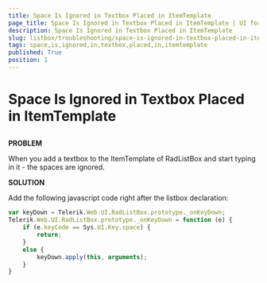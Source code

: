 ```yaml
---
title: Space Is Ignored in Textbox Placed in ItemTemplate
page_title: Space Is Ignored in Textbox Placed in ItemTemplate | UI for ASP.NET AJAX Documentation
description: Space Is Ignored in Textbox Placed in ItemTemplate
slug: listbox/troubleshooting/space-is-ignored-in-textbox-placed-in-itemtemplate
tags: space,is,ignored,in,textbox,placed,in,itemtemplate
published: True
position: 1
---
```


# Space Is Ignored in Textbox Placed in ItemTemplate

## 

**PROBLEM**

When you add a textbox to the ItemTemplate of RadListBox and start typing in it - the spaces are ignored.

**SOLUTION**

Add the following javascript code right after the listbox declaration:

````JavaScript
var keyDown = Telerik.Web.UI.RadListBox.prototype._onKeyDown;
Telerik.Web.UI.RadListBox.prototype._onKeyDown = function (e) {
	if (e.keyCode == Sys.UI.Key.space) {
		return;
	}
	else {
		keyDown.apply(this, arguments);
	}
}	 
````




